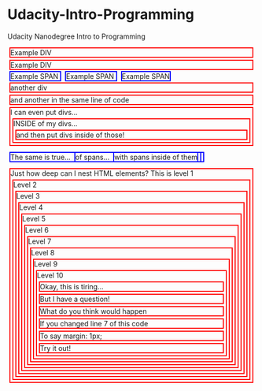 # Udacity-Intro-Programming
Udacity Nanodegree Intro to Programming
<style>
  div,span {
    margin : 4px;
    border : 2px solid;
  }
  div {
    border-color:red;
  }
  span {
    border-color : blue;
  }
</style>

<div>
  Example DIV
</div>
<div>
  Example DIV
</div>

<span>
  Example SPAN
</span>
<span>
  Example SPAN
</span>
<span>
  Example SPAN
</span>

<div>another div</div><div>and another in the same line of code</div>

<div>I can even put divs...
  <div>INSIDE of my divs...
    <div>and then put divs inside of those!</div>
  </div>
</div>

<span>The same is true... 
  <span>of spans...
    <span>with spans inside of them</span>
  </span>
</span>


<div>Just how deep can I nest HTML elements? This is level 1
  <div>Level 2
    <div>Level 3
      <div>Level 4
        <div>Level 5
          <div>Level 6
            <div>Level 7
              <div>Level 8
                <div>Level 9
                  <div>Level 10
                    <div>Okay, this is tiring...</div>
                    <div>But I have a question!</div>
                    <div>What do you think would happen</div>
                    <div>If you changed line 7 of this code</div>
                    <div>To say margin: 1px;</div>
                    <div>Try it out!</div>
                  </div>
                </div>
              </div>
            </div>
          </div>
        </div>
      </div>
    </div>
  </div>
</div>
